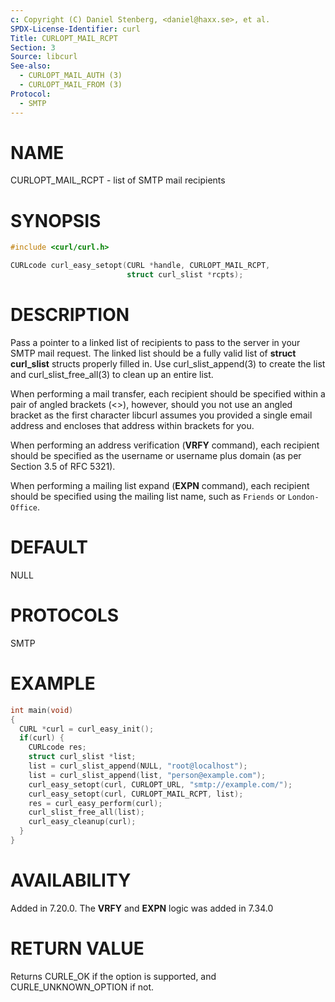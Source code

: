 ```yaml
---
c: Copyright (C) Daniel Stenberg, <daniel@haxx.se>, et al.
SPDX-License-Identifier: curl
Title: CURLOPT_MAIL_RCPT
Section: 3
Source: libcurl
See-also:
  - CURLOPT_MAIL_AUTH (3)
  - CURLOPT_MAIL_FROM (3)
Protocol:
  - SMTP
---
```


# NAME

CURLOPT_MAIL_RCPT - list of SMTP mail recipients

# SYNOPSIS

~~~c
#include <curl/curl.h>

CURLcode curl_easy_setopt(CURL *handle, CURLOPT_MAIL_RCPT,
                          struct curl_slist *rcpts);
~~~

# DESCRIPTION

Pass a pointer to a linked list of recipients to pass to the server in your
SMTP mail request. The linked list should be a fully valid list of
**struct curl_slist** structs properly filled in. Use curl_slist_append(3) to
create the list and curl_slist_free_all(3) to clean up an entire list.

When performing a mail transfer, each recipient should be specified within a
pair of angled brackets (\<\>), however, should you not use an angled bracket
as the first character libcurl assumes you provided a single email address and
encloses that address within brackets for you.

When performing an address verification (**VRFY** command), each recipient
should be specified as the username or username plus domain (as per Section
3.5 of RFC 5321).

When performing a mailing list expand (**EXPN** command), each recipient
should be specified using the mailing list name, such as `Friends` or
`London-Office`.

# DEFAULT

NULL

# PROTOCOLS

SMTP

# EXAMPLE

~~~c
int main(void)
{
  CURL *curl = curl_easy_init();
  if(curl) {
    CURLcode res;
    struct curl_slist *list;
    list = curl_slist_append(NULL, "root@localhost");
    list = curl_slist_append(list, "person@example.com");
    curl_easy_setopt(curl, CURLOPT_URL, "smtp://example.com/");
    curl_easy_setopt(curl, CURLOPT_MAIL_RCPT, list);
    res = curl_easy_perform(curl);
    curl_slist_free_all(list);
    curl_easy_cleanup(curl);
  }
}
~~~

# AVAILABILITY

Added in 7.20.0. The **VRFY** and **EXPN** logic was added in 7.34.0

# RETURN VALUE

Returns CURLE_OK if the option is supported, and CURLE_UNKNOWN_OPTION if not.
